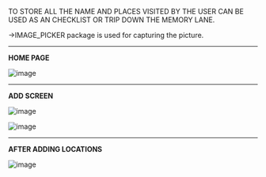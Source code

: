 TO STORE ALL THE NAME AND PLACES VISITED BY THE USER CAN BE USED AS AN CHECKLIST OR TRIP DOWN THE MEMORY LANE.

->IMAGE_PICKER package is used for capturing the picture.

-------------------------------------------------------------------------------------------------------------------------------------------------------------------------

**HOME PAGE**

![image](https://user-images.githubusercontent.com/92781591/186171140-27244e13-192a-4230-a0f7-7479f4534ad9.png)


-------------------------------------------------------------------------------------------------------------------------------------------------------------------------

**ADD SCREEN**



![image](https://user-images.githubusercontent.com/92781591/186171345-b2e81094-9a8b-4b96-acd1-e67e86e73b99.png)




![image](https://user-images.githubusercontent.com/92781591/186171593-9be5165a-ef56-425d-b301-48715cb124d0.png)


-------------------------------------------------------------------------------------------------------------------------------------------------------------------------

**AFTER ADDING LOCATIONS**


![image](https://user-images.githubusercontent.com/92781591/186172004-a051d59d-9085-4b17-99a0-c0f20f554847.png)
